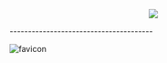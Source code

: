 <p align="center">
  <img src="Images/Online Games.png" />
</p>
---------------------------------------

![favicon](https://user-images.githubusercontent.com/85786075/168296420-54b9d00e-d910-46a2-bc91-165f0f3ba1c9.png)
